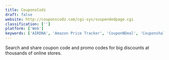 ```yaml
---
title: CouponsCodz
draft: false 
website: http://couponscodz.com/cgi-sys/suspendedpage.cgi
classification: ['']
platform: ['Web']
keywords: ['AIRDNA', 'Amazon Price Tracker', 'CouponNDeal', 'Couponshala', 'Dealspotr', 'DontPayFull', 'FatWallet', 'Five Stars', 'Goody', 'Onboarded', 'PromoCodeLand', 'RetailMenot', 'Seedform', 'Sheetsu Handlebars', 'Tech Deal Alert for Chrome', 'YourFreeWorld Coupons', 'ebates', 'nabnbuy']
---
```

Search and share coupon code and promo codes for big discounts at thousands of online stores.